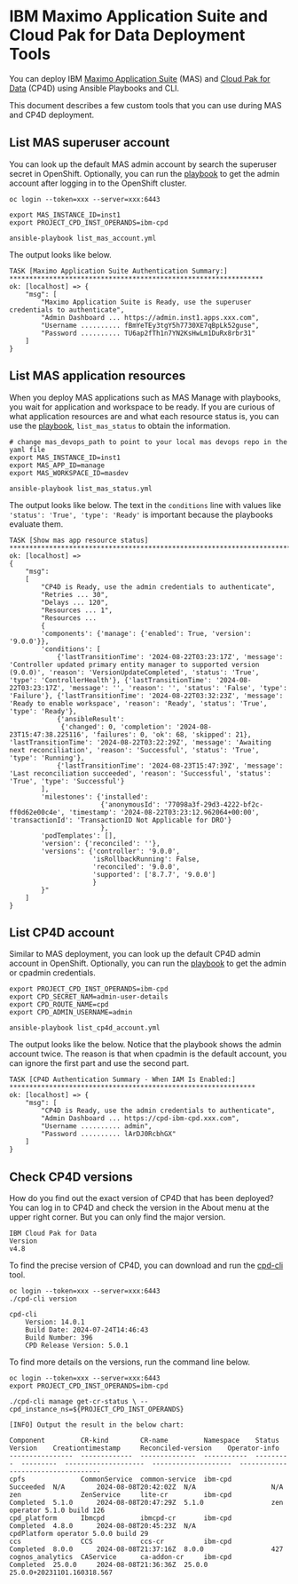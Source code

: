 # IBM Maximo Application Suite and Cloud Pak for Data Deployment Tools

You can deploy IBM [Maximo Application Suite](https://www.ibm.com/docs/en/mas-cd/continuous-delivery?topic=overview-deployment-options-maximo-application-suite) (MAS) and [Cloud Pak for Data](https://www.ibm.com/docs/en/cloud-paks/cp-data/5.0.x?topic=installing) (CP4D) using Ansible Playbooks and CLI. 

This document describes a few custom tools that you can use during MAS and CP4D deployment.

## List MAS superuser account

You can look up the default MAS admin account by search the superuser secret in OpenShift. Optionally, you can run the [playbook](docs/list_mas_account.yml) to get the admin account after logging in to the OpenShift cluster.

```
oc login --token=xxx --server=xxx:6443

export MAS_INSTANCE_ID=inst1
export PROJECT_CPD_INST_OPERANDS=ibm-cpd

ansible-playbook list_mas_account.yml
```

The output looks like below.

```
TASK [Maximo Application Suite Authentication Summary:] ****************************************************************
ok: [localhost] => {
    "msg": [
        "Maximo Application Suite is Ready, use the superuser credentials to authenticate",
        "Admin Dashboard ... https://admin.inst1.apps.xxx.com",
        "Username .......... fBmYeTEy3tgY5h7730XE7qBpLk52guse",
        "Password .......... TU6ap2fTh1n7YN2KsHwLm1DuRx8rbr31"
    ]
}
```

## List MAS application resources

When you deploy MAS applications such as MAS Manage with playbooks, you wait for application and workspace to be ready. If you are curious of what application resources are and what each resource status is, you can use the [playbook](docs/list_mas_status.yml), `list_mas_status` to obtain the information.

```
# change mas_devops_path to point to your local mas devops repo in the yaml file
export MAS_INSTANCE_ID=inst1
export MAS_APP_ID=manage
export MAS_WORKSPACE_ID=masdev

ansible-playbook list_mas_status.yml
```

The output looks like below. The text in the `conditions` line with values like `'status': 'True', 'type': 'Ready'` is important because the playbooks evaluate them.

```
TASK [Show mas app resource status] ************************************************************************************
ok: [localhost] => 
{
    "msg": 
    [
        "CP4D is Ready, use the admin credentials to authenticate",
        "Retries ... 30",
        "Delays ... 120",
        "Resources ... 1",
        "Resources ... 
        {
        'components': {'manage': {'enabled': True, 'version': '9.0.0'}}, 
        'conditions': [
            {'lastTransitionTime': '2024-08-22T03:23:17Z', 'message': 'Controller updated primary entity manager to supported version (9.0.0)', 'reason': 'VersionUpdateCompleted', 'status': 'True', 'type': 'ControllerHealth'}, {'lastTransitionTime': '2024-08-22T03:23:17Z', 'message': '', 'reason': '', 'status': 'False', 'type': 'Failure'}, {'lastTransitionTime': '2024-08-22T03:32:23Z', 'message': 'Ready to enable workspace', 'reason': 'Ready', 'status': 'True', 'type': 'Ready'}, 
            {'ansibleResult': 
             {'changed': 0, 'completion': '2024-08-23T15:47:38.225116', 'failures': 0, 'ok': 68, 'skipped': 21}, 'lastTransitionTime': '2024-08-22T03:22:29Z', 'message': 'Awaiting next reconciliation', 'reason': 'Successful', 'status': 'True', 'type': 'Running'}, 
            {'lastTransitionTime': '2024-08-23T15:47:39Z', 'message': 'Last reconciliation succeeded', 'reason': 'Successful', 'status': 'True', 'type': 'Successful'}
        ], 
        'milestones': {'installed': 
                       {'anonymousId': '77098a3f-29d3-4222-bf2c-ff0d62e00c4e', 'timestamp': '2024-08-22T03:23:12.962064+00:00', 'transactionId': 'TransactionID Not Applicable for DRO'}
                       }, 
        'podTemplates': [], 
        'version': {'reconciled': ''}, 
        'versions': {'controller': '9.0.0', 
                     'isRollbackRunning': False, 
                     'reconciled': '9.0.0', 
                     'supported': ['8.7.7', '9.0.0']
                     }
        }"
    ]
}
```

## List CP4D account

Similar to MAS deployment, you can look up the default CP4D admin account in OpenShift. Optionally, you can run the [playbook](docs/list_cp4d_account.yml) to get the admin or cpadmin credentials.

```
export PROJECT_CPD_INST_OPERANDS=ibm-cpd
export CPD_SECRET_NAM=admin-user-details
export CPD_ROUTE_NAME=cpd
export CPD_ADMIN_USERNAME=admin

ansible-playbook list_cp4d_account.yml
```

The output looks like the below. Notice that the playbook shows the admin account twice. The reason is that when cpadmin is the default account, you can ignore the first part and use the second part. 

```
TASK [CP4D Authentication Summary - When IAM Is Enabled:] **************************************************************
ok: [localhost] => {
    "msg": [
        "CP4D is Ready, use the admin credentials to authenticate",
        "Admin Dashboard ... https://cpd-ibm-cpd.xxx.com",
        "Username .......... admin",
        "Password .......... lArDJ0RcbhGX"
    ]
}
```

## Check CP4D versions

How do you find out the exact version of CP4D that has been deployed? You can log in to CP4D and check the version in the About menu at the upper right corner. But you can only find the major version.

```
IBM Cloud Pak for Data
Version
v4.8
```

To find the precise version of CP4D, you can download and run the [cpd-cli](https://github.com/IBM/cpd-cli/releases) tool.

```
oc login --token=xxx --server=xxx:6443
./cpd-cli version

cpd-cli
	Version: 14.0.1
	Build Date: 2024-07-24T14:46:43
	Build Number: 396
	CPD Release Version: 5.0.1
```

To find more details on the versions, run the command line below.

```
oc login --token=xxx --server=xxx:6443
export PROJECT_CPD_INST_OPERANDS=ibm-cpd

./cpd-cli manage get-cr-status \ --cpd_instance_ns=${PROJECT_CPD_INST_OPERANDS}

[INFO] Output the result in the below chart:

Component         CR-kind        CR-name         Namespace    Status     Version    Creationtimestamp     Reconciled-version    Operator-info
----------------  -------------  --------------  -----------  ---------  ---------  --------------------  --------------------  -----------------------------------
cpfs              CommonService  common-service  ibm-cpd      Succeeded  N/A        2024-08-08T20:42:02Z  N/A                   N/A
zen               ZenService     lite-cr         ibm-cpd      Completed  5.1.0      2024-08-08T20:47:29Z  5.1.0                 zen operator 5.1.0 build 126
cpd_platform      Ibmcpd         ibmcpd-cr       ibm-cpd      Completed  4.8.0      2024-08-08T20:45:23Z  N/A                   cpdPlatform operator 5.0.0 build 29
ccs               CCS            ccs-cr          ibm-cpd      Completed  8.0.0      2024-08-08T21:37:16Z  8.0.0                 427
cognos_analytics  CAService      ca-addon-cr     ibm-cpd      Completed  25.0.0     2024-08-08T21:36:36Z  25.0.0                25.0.0+20231101.160318.567 

```

